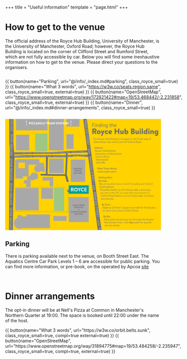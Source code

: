 +++
title = "Useful information"
template = "page.html"
+++

# How to get to the venue

The official address of the Royce Hub Building, University of Manchester, is the University of Manchester, Oxford Road; however, the Royce Hub Building is located on the corner of Clifford Street and Rumford Street, which are not fully accessible by car. Below you will find some inexhaustive information on how to get to the venue. Please direct your questions to the organisers.

<div class="mb-3" style="display: flex;flex-wrap: wrap;flex-direction: row;align-content: center;align-items: center;justify-content: space-evenly;">

{{ button(name="Parking", url="@/info/_index.md#parking", class_royce_small=true) }} {{ button(name="What 3 words", url="https://w3w.co/seats.region.same", class_royce_small=true, external=true) }} {{ button(name="OpenStreetMap", url="https://www.openstreetmap.org/way/172821422#map=19/53.468442/-2.231858", class_royce_small=true, external=true) }} {{ button(name="Dinner", url="@/info/_index.md#dinner-arrangements", class_royce_small=true) }}

</div>

![](Royce_Hub_Travel_Info.png)



## Parking

There is parking available next to the venue, on Booth Street East. The Aquatics Centre Car Park Levels 1 – 6 are accessible for public parking. You can find more information, or pre-book, on the operated by Apcoa [site](https://www.apcoa.co.uk/parking-in/manchester/aquatics-centre/)

<br>

# Dinner arrangements

The opt-in dinner will be at Nell's Pizza at Common in Manchester's Northern Quarter at 19:00. The space is booked until 22:00 under the name of the host.
<div class="mb-1" style="display: flex;flex-wrap: wrap;flex-direction: row;align-content: center;align-items: center;justify-content: space-evenly;">
 {{ button(name="What 3 words", url="https://w3w.co/orbit.belts.sunk", class_royce_small=true, compl=true external=true) }} {{ button(name="OpenStreetMap", url="https://www.openstreetmap.org/way/31894775#map=19/53.484258/-2.235947", class_royce_small=true, compl=true, external=true) }}
</div>
